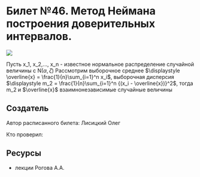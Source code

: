 # Билет №46. Метод Неймана построения доверительных интервалов.
![](./graph1.png)

Пусть x_1, x_2,..., x_n - известное нормальное распределение случайной величины с N($\displaystyle \alpha, \zeta$)
Рассмотрим выборочное среднее $\displaystyle \overline{x} = \frac{1}{n}\sum_{i=1}^n x_i$, выборочная дисперсия $\displaystyle m_2 = \frac{1}{n}\sum_{i=1}^n {(x_i - \overline{x})}^2$, тогда m_2 и $\overline{x}$ взаимнонезависимые случайные величины


## Создатель

Автор расписанного билета: Лисицкий Олег

Кто проверил:


## Ресурсы
- лекции Рогова А.А.
